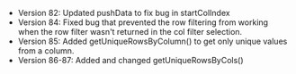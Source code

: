 
- Version 82: Updated pushData to fix bug in startColIndex
- Version 84: Fixed bug that prevented the row filtering from working when the row filter wasn't returned in the col filter selection.
- Version 85: Added getUniqueRowsByColumn() to get only unique values from a column.
- Version 86-87: Added and changed getUniqueRowsByCols()
